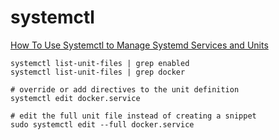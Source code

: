 # systemctl

[How To Use Systemctl to Manage Systemd Services and Units](https://www.digitalocean.com/community/tutorials/how-to-use-systemctl-to-manage-systemd-services-and-units)

```
systemctl list-unit-files | grep enabled
systemctl list-unit-files | grep docker

# override or add directives to the unit definition
systemctl edit docker.service

# edit the full unit file instead of creating a snippet
sudo systemctl edit --full docker.service
```
